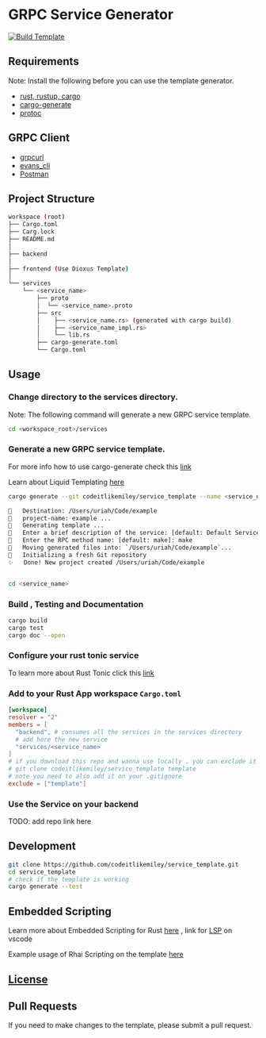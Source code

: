 # GRPC Service Generator

[![Build Template](https://github.com/codeitlikemiley/service_template/actions/workflows/build.yml/badge.svg)](https://github.com/codeitlikemiley/service_template/actions/workflows/build.yml)
## Requirements

Note: Install the following before you can use the template generator.

- [rust, rustup, cargo](https://www.rust-lang.org/tools/install)
- [cargo-generate](https://cargo-generate.github.io/cargo-generate/installation.html)
- [protoc](https://grpc.io/docs/protoc-installation/)

## GRPC Client

- [grpcurl](https://github.com/fullstorydev/grpcurl)
- [evans_cli](https://github.com/ktr0731/evans)
- [Postman](https://www.postman.com/downloads/)

## Project Structure

```sh
workspace (root)
├── Cargo.toml
├── Carg.lock
├── README.md
│
├── backend
│
├── frontend (Use Dioxus Template)
│
└── services
    └── <service_name>
        ├── proto
        │  └── <service_name>.proto
        ├── src
        │    ├── <service_name.rs> (generated with cargo build)
        │    ├── <service_name_impl.rs>
        │    └── lib.rs
        ├── cargo-generate.toml
        └── Cargo.toml

```

## Usage

### Change directory to the services directory.

Note: The following command will generate a new GRPC service template.

```bash
cd <workspace_root>/services
```
### Generate a new GRPC service template.

For more info how to use cargo-generate check this [link](https://cargo-generate.github.io/cargo-generate/usage.html)

Learn about Liquid Templating [here](https://shopify.github.io/liquid/)


```sh
cargo generate --git codeitlikemiley/service_template --name <service_name>

🔧   Destination: /Users/uriah/Code/example
🔧   project-name: example ...
🔧   Generating template ...
🤷   Enter a brief description of the service: [default: Default Service Description]: Default Service Description
🤷   Enter the RPC method name: [default: make]: make
🔧   Moving generated files into: `/Users/uriah/Code/example`...
🔧   Initializing a fresh Git repository
✨   Done! New project created /Users/uriah/Code/example


cd <service_name>

```

### Build , Testing and Documentation

```sh
cargo build
cargo test
cargo doc --open
```

### Configure your rust tonic service

To learn more about Rust Tonic click this [link](https://github.com/hyperium/tonic/blob/master/examples/helloworld-tutorial.md)

### Add to your Rust App workspace `Cargo.toml`

```toml
[workspace]
resolver = "2"
members = [
  "backend", # consumes all the services in the services directory
  # add here the new service
  "services/<service_name>
]
# if you download this repo and wanna use locally , you can exclude it on the workspace
# git clone codeitlikemiley/service_template template
# note you need to also add it on your .gitignore
exclude = ["template"]
```

### Use the Service on your backend

TODO: add repo link here


## Development

```bash
git clone https://github.com/codeitlikemiley/service_template.git
cd service_template
# check if the template is working
cargo generate --test
```

## Embedded Scripting

Learn more about Embedded Scripting for Rust [here](https://rhai.rs/book/about/index.html) , link for [LSP](https://github.com/rhaiscript/lsp) on vscode

Example usage of Rhai Scripting on the template [here](https://cargo-generate.github.io/cargo-generate/templates/scripting.mini-example.html#Rhai-extensions)


## [License](LICENSE)

## Pull Requests

If you need to make changes to the template, please submit a pull request.
